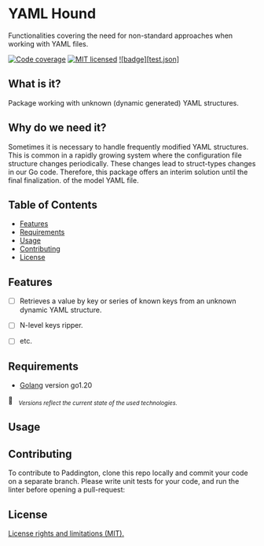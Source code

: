 # YAML Hound #
Functionalities covering the need for non-standard approaches when working with
YAML files.


[![Code coverage][shield-coverage]](#)
[![MIT licensed][shield-license]](#)
[![badge][test.json]](https://gist.githubusercontent.com/slaff-bg/0fdaa350d0428e1801a1a3f9d9e9ca98/raw/3fac59b83e1eef9cf7936c441451584b0e464c8b/test.json)


## What is it? ##

Package working with unknown (dynamic generated) YAML structures.


## Why do we need it? ##

Sometimes it is necessary to handle frequently modified YAML structures. This is common in a rapidly growing system where the configuration file structure changes periodically. These changes lead to struct-types changes in our Go code. Therefore, this package offers an interim solution until the final finalization. of the model YAML file.


## Table of Contents ##

* [Features](#features)
* [Requirements](#requirements)
* [Usage](#usage)
* [Contributing](#contributing)
* [License](#license)


## Features ##

- [ ] Retrieves a value by key or series of known keys from an unknown dynamic YAML structure.
- [ ] N-level keys ripper.
- [ ] etc.


## Requirements ##

- [Golang](https://go.dev/dl/) version go1.20

&#x1F4CC; &nbsp; *<sub>Versions reflect the current state of the used
technologies.</sub>*

## Usage ##



## Contributing ##

To contribute to Paddington, clone this repo locally and commit your code on a separate branch. Please write unit tests for your code, and run the linter before opening a pull-request:


## License ##

[License rights and limitations (MIT).](https://github.com/slaff-bg/yaml-hound/blob/main/LICENSE)


[shield-coverage]: https://img.shields.io/badge/coverage-0%25-brightgreen.svg
[shield-license]: https://img.shields.io/badge/license-MIT-blue.svg
